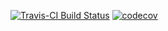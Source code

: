 [![Travis-CI Build Status](https://travis-ci.org/akgold/dply2.svg?branch=master?branch=master)](https://travis-ci.org/akgold/dply2)
[![codecov](https://codecov.io/github/codecov/example-r/branch/master/graphs/badge.svg)](https://codecov.io/github/codecov/example-r) 
